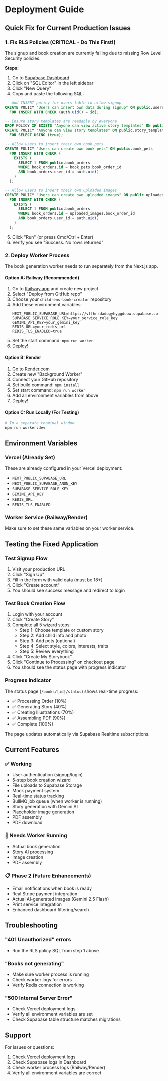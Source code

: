 # Deployment Guide

## Quick Fix for Current Production Issues

### 1. Fix RLS Policies (CRITICAL - Do This First!)

The signup and book creation are currently failing due to missing Row Level Security policies.

**Steps:**
1. Go to [Supabase Dashboard](https://supabase.com/dashboard/project/vffhnsdadogyhyggduow)
2. Click on "SQL Editor" in the left sidebar
3. Click "New Query"
4. Copy and paste the following SQL:

```sql
-- Add INSERT policy for users table to allow signup
CREATE POLICY "Users can insert own data during signup" ON public.users
  FOR INSERT WITH CHECK (auth.uid() = id);

-- Ensure story templates are readable by everyone
DROP POLICY IF EXISTS "Anyone can view active story templates" ON public.story_templates;
CREATE POLICY "Anyone can view story templates" ON public.story_templates
  FOR SELECT USING (true);

-- Allow users to insert their own book pets
CREATE POLICY "Users can create own book pets" ON public.book_pets
  FOR INSERT WITH CHECK (
    EXISTS (
      SELECT 1 FROM public.book_orders
      WHERE book_orders.id = book_pets.book_order_id
      AND book_orders.user_id = auth.uid()
    )
  );

-- Allow users to insert their own uploaded images
CREATE POLICY "Users can create own uploaded images" ON public.uploaded_images
  FOR INSERT WITH CHECK (
    EXISTS (
      SELECT 1 FROM public.book_orders
      WHERE book_orders.id = uploaded_images.book_order_id
      AND book_orders.user_id = auth.uid()
    )
  );
```

5. Click "Run" (or press Cmd/Ctrl + Enter)
6. Verify you see "Success. No rows returned"

### 2. Deploy Worker Process

The book generation worker needs to run separately from the Next.js app.

#### Option A: Railway (Recommended)

1. Go to [Railway.app](https://railway.app) and create new project
2. Select "Deploy from GitHub repo"
3. Choose your `childrens-book-creator` repository
4. Add these environment variables:
   ```
   NEXT_PUBLIC_SUPABASE_URL=https://vffhnsdadogyhyggduow.supabase.co
   SUPABASE_SERVICE_ROLE_KEY=your_service_role_key
   GEMINI_API_KEY=your_gemini_key
   REDIS_URL=your_redis_url
   REDIS_TLS_ENABLED=true
   ```
5. Set the start command: `npm run worker`
6. Deploy!

#### Option B: Render

1. Go to [Render.com](https://render.com)
2. Create new "Background Worker"
3. Connect your GitHub repository
4. Set build command: `npm install`
5. Set start command: `npm run worker`
6. Add all environment variables from above
7. Deploy!

#### Option C: Run Locally (For Testing)

```bash
# In a separate terminal window
npm run worker:dev
```

## Environment Variables

### Vercel (Already Set)
These are already configured in your Vercel deployment:
- `NEXT_PUBLIC_SUPABASE_URL`
- `NEXT_PUBLIC_SUPABASE_ANON_KEY`
- `SUPABASE_SERVICE_ROLE_KEY`
- `GEMINI_API_KEY`
- `REDIS_URL`
- `REDIS_TLS_ENABLED`

### Worker Service (Railway/Render)
Make sure to set these same variables on your worker service.

## Testing the Fixed Application

### Test Signup Flow
1. Visit your production URL
2. Click "Sign Up"
3. Fill in the form with valid data (must be 18+)
4. Click "Create account"
5. You should see success message and redirect to login

### Test Book Creation Flow
1. Login with your account
2. Click "Create Story"
3. Complete all 5 wizard steps:
   - Step 1: Choose template or custom story
   - Step 2: Add child info and photo
   - Step 3: Add pets (optional)
   - Step 4: Select style, colors, interests, traits
   - Step 5: Review everything
4. Click "Create My Storybook"
5. Click "Continue to Processing" on checkout page
6. You should see the status page with progress indicator

### Progress Indicator

The status page (`/books/[id]/status`) shows real-time progress:
- ✅ Processing Order (10%)
- ✅ Generating Story (40%)
- ✅ Creating Illustrations (70%)
- ✅ Assembling PDF (90%)
- ✅ Complete (100%)

The page updates automatically via Supabase Realtime subscriptions.

## Current Features

### ✅ Working
- User authentication (signup/login)
- 5-step book creation wizard
- File uploads to Supabase Storage
- Mock payment system
- Real-time status tracking
- BullMQ job queue (when worker is running)
- Story generation with Gemini AI
- Placeholder image generation
- PDF assembly
- PDF download

### 🔄 Needs Worker Running
- Actual book generation
- Story AI processing
- Image creation
- PDF assembly

### 📋 Phase 2 (Future Enhancements)
- Email notifications when book is ready
- Real Stripe payment integration
- Actual AI-generated images (Gemini 2.5 Flash)
- Print service integration
- Enhanced dashboard filtering/search

## Troubleshooting

### "401 Unauthorized" errors
- Run the RLS policy SQL from step 1 above

### "Books not generating"
- Make sure worker process is running
- Check worker logs for errors
- Verify Redis connection is working

### "500 Internal Server Error"
- Check Vercel deployment logs
- Verify all environment variables are set
- Check Supabase table structure matches migrations

## Support

For issues or questions:
1. Check Vercel deployment logs
2. Check Supabase logs in Dashboard
3. Check worker process logs (Railway/Render)
4. Verify all environment variables are correct
